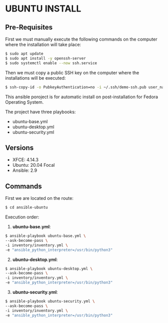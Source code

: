 # UBUNTU INSTALL

## Pre-Requisites

First we must manually execute the following commands on the computer where the installation will take place:

```bash
$ sudo apt update
$ sudo apt install -y openssh-server
$ sudo systemctl enable --now ssh.service
```

Then we must copy a public SSH key on the computer where the installations will be executed:

```bash
$ ssh-copy-id -o PubkeyAuthentication=no -i ~/.ssh/demo-ssh.pub user_name@ip_address_or_localhost
```

This ansible poroject is for automatic install on post-installation for Fedora Operating System.

The project have three playbooks:

- ubuntu-base.yml
- ubuntu-desktop.yml
- ubuntu-security.yml

## Versions

- XFCE: 4.14.3
- Ubuntu: 20.04 Focal
- Ansible: 2.9

## Commands

First we are located on the route:

```bash
$ cd ansible-ubuntu
```

Execution order:

1. **ubuntu-base.yml**:

```bash
$ ansible-playbook ubuntu-base.yml \
--ask-become-pass \
-i inventory/inventory.yml \
-e "ansible_python_interpreter=/usr/bin/python3"
```

2. **ubuntu-desktop.yml**:

```bash
$ ansible-playbook ubuntu-desktop.yml \
--ask-become-pass \
-i inventory/inventory.yml \
-e "ansible_python_interpreter=/usr/bin/python3"
```

3. **ubuntu-security.yml**:

```bash
$ ansible-playbook ubuntu-security.yml \
--ask-become-pass \
-i inventory/inventory.yml \
-e "ansible_python_interpreter=/usr/bin/python3"
```
